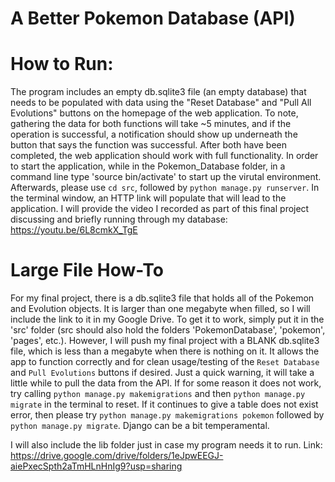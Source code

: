 # A Better Pokemon Database (API)

# How to Run:
The program includes an empty db.sqlite3 file (an empty database) that needs to be populated with data using the "Reset Database" and "Pull All Evolutions" buttons on the homepage of the web application. To note, gathering the data for both functions will take ~5 minutes, and if the operation is successful, a notification should show up underneath the button that says the function was successful. After both have been completed, the web application should work with full functionality. In order to start the application, while in the Pokemon_Database folder, in a command line type 'source bin/activate' to start up the virutal environment. Afterwards, please use `cd src`, followed by `python manage.py runserver`. In the terminal window, an HTTP link will populate that will lead to the application. I will provide the video I recorded as part of this final project discussing and briefly running through my database: https://youtu.be/6L8cmkX_TgE

# Large File How-To
For my final project, there is a db.sqlite3 file that holds all of the Pokemon and Evolution objects. It is larger than one megabyte when filled, so I will include the link to it in my Google Drive. To get it to work, simply put it in the 'src' folder (src should also hold the folders 'PokemonDatabase', 'pokemon', 'pages', etc.). However, I will push my final project with a BLANK db.sqlite3 file, which is less than a megabyte when there is nothing on it. It allows the app to function correctly and for clean usage/testing of the `Reset Database` and `Pull Evolutions` buttons if desired. Just a quick warning, it will take a little while to pull the data from the API. If for some reason it does not work, try calling `python manage.py makemigrations` and then `python manage.py migrate` in the terminal to reset. If it continues to give a table does not exist error, then please try `python manage.py makemigrations pokemon` followed by `python manage.py migrate`. Django can be a bit temperamental.

I will also include the lib folder just in case my program needs it to run.
Link: https://drive.google.com/drive/folders/1eJpwEEGJ-aiePxecSpth2aTmHLnHnIg9?usp=sharing
